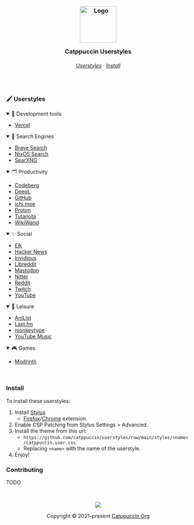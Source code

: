 <h3 align="center">
	<img src="https://raw.githubusercontent.com/catppuccin/catppuccin/main/assets/logos/exports/1544x1544_circle.png" width="100" alt="Logo"/><br/>
	<img src="https://raw.githubusercontent.com/catppuccin/catppuccin/main/assets/misc/transparent.png" height="30" width="0px"/>
	Catppuccin Userstyles
	<img src="https://raw.githubusercontent.com/catppuccin/catppuccin/main/assets/misc/transparent.png" height="30" width="0px"/>
</h3>

<h6 align="center">
  <a href="#-userstyles">Userstyles</a>
  ·
  <a href="#install">Install</a>
</h6>

&nbsp;

### 🖌 Userstyles

<!-- AUTOGEN:USERSTYLES START -->
<!-- the following section is auto-generated, do not edit -->
<details open>
<summary>💭 Development tools</summary>

- [Vercel](styles/vercel)

</details>
<details open>
<summary>🔎 Search Engines</summary>

- [Brave Search](styles/brave-search)
- [NixOS Search](styles/nixos-search)
- [SearXNG](styles/SearXNG)

</details>
<details open>
<summary>🗂️ Productivity</summary>

- [Codeberg](styles/codeberg)
- [DeepL](styles/deepl)
- [GitHub](styles/github)
- [ichi.moe](styles/ichi.moe)
- [Proton](styles/proton)
- [Tutanota](styles/tutanota)
- [WikiWand](styles/wikiwand)

</details>
<details open>
<summary>✨ Social</summary>

- [Elk](styles/elk)
- [Hacker News](styles/hacker-news)
- [Invidious](styles/invidious)
- [Libreddit](styles/libreddit)
- [Mastodon](styles/mastodon)
- [Nitter](styles/nitter)
- [Reddit](styles/reddit)
- [Twitch](styles/twitch)
- [YouTube](styles/youtube)

</details>
<details open>
<summary>🌈 Leisure</summary>

- [AniList](styles/anilist)
- [Last.fm](styles/lastfm)
- [monkeytype](styles/monkeytype)
- [YouTube Music](styles/youtubemusic)

</details>
<details open>
<summary>🎮 Games</summary>

- [Modrinth](styles/modrinth)

</details>
<!-- AUTOGEN:USERSTYLES END -->

&nbsp;

### Install
To install these userstyles:
1. Install [Stylus](https://github.com/openstyles/stylus)
    - [Firefox](https://addons.mozilla.org/en-GB/firefox/addon/styl-us/)/[Chrome](https://chrome.google.com/webstore/detail/stylus/clngdbkpkpeebahjckkjfobafhncgmne) extension.
2. Enable CSP Patching from Stylus Settings > Advanced.
3. Install the theme from this url:
    - `https://github.com/catppuccin/userstyles/raw/main/styles/<name>/catppuccin.user.css`
    - Replacing `<name>` with the name of the userstyle.
4. Enjoy!

### Contributing

TODO

&nbsp;

<p align="center"><img src="https://raw.githubusercontent.com/catppuccin/catppuccin/main/assets/footers/gray0_ctp_on_line.svg?sanitize=true" /></p>
<p align="center">Copyright &copy; 2021-present <a href="https://github.com/catppuccin" target="_blank">Catppuccin Org</a>
